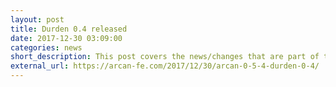 ```yaml
---
layout: post
title: Durden 0.4 released
date: 2017-12-30 03:09:00
categories: news
short_description: This post covers the news/changes that are part of the 0.4 release
external_url: https://arcan-fe.com/2017/12/30/arcan-0-5-4-durden-0-4/
---
```


